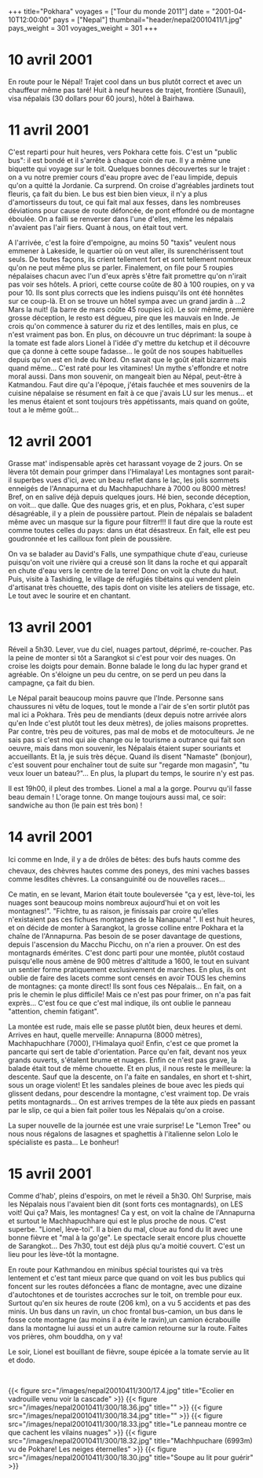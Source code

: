 +++
title="Pokhara"
voyages = ["Tour du monde 2011"]
date = "2001-04-10T12:00:00"
pays = ["Nepal"]
thumbnail="header/nepal20010411/1.jpg"
pays_weight = 301
voyages_weight = 301
+++
# 10 avril 2001

 En route pour le Népal! Trajet cool dans un bus plutôt correct et avec un 
chauffeur même pas taré! Huit à neuf heures de trajet, frontière (Sunauli), 
visa népalais (30 dollars pour 60 jours), hôtel à Bairhawa. 

# 11 avril 2001

C'est reparti pour huit heures, vers Pokhara cette fois. C'est un "public bus": 
il est bondé et il s'arrête à chaque coin de rue. Il y a même une biquette qui 
voyage sur le toit. Quelques bonnes découvertes sur le trajet : on a vu notre 
premier cours d'eau propre avec de l'eau limpide, depuis qu'on a quitté la Jordanie. 
Ca surprend. On croise d'agréables jardinets tout fleuris, ça fait du bien. 
Le bus est bien bien vieux, il n'y a plus d'amortisseurs du tout, ce qui fait 
mal aux fesses, dans les nombreuses déviations pour cause de route défoncée, 
de pont effondré ou de montagne éboulée. On a failli se renverser dans l'une 
d'elles, même les népalais n'avaient pas l'air fiers. Quant à nous, on était 
tout vert. 

A l'arrivée, c'est la foire d'empoigne, au moins 50 "taxis" veulent nous emmener 
à Lakeside, le quartier où on veut aller, ils surenchérissent tout seuls. De 
toutes façons, ils crient tellement fort et sont tellement nombreux qu'on ne 
peut même plus se parler. Finalement, on file pour 5 roupies népalaises chacun 
avec l'un d'eux après s'être fait promettre qu'on n'irait pas voir ses hôtels. 
A priori, cette course coûte de 80 à 100 roupies, on y va pour 10. Ils sont 
plus corrects que les indiens puisqu'ils ont été honnêtes sur ce coup-là. Et 
on se trouve un hôtel sympa avec un grand jardin à ...2 Mars la nuit! (la barre 
de mars coûte 45 roupies ici). Le soir même, première grosse déception, le resto 
est dégueu, pire que les mauvais en Inde. Je crois qu'on commence à saturer 
du riz et des lentilles, mais en plus, ce n'est vraiment pas bon. En plus, on 
découvre un truc déprimant: la soupe à la tomate est fade alors Lionel à l'idée 
d'y mettre du ketchup et il découvre que ça donne à cette soupe fadasse... le 
goût de nos soupes habituelles depuis qu'on est en Inde du Nord. On savait que 
le goût était bizarre mais quand même... C'est raté pour les vitamines! Un mythe 
s'effondre et notre moral aussi. Dans mon souvenir, on mangeait bien au Népal, 
peut-être à Katmandou. Faut dire qu'a l'époque, j'étais fauchée et mes souvenirs 
de la cuisine népalaise se résument en fait à ce que j'avais LU sur les menus... 
et les menus étaient et sont toujours très appétissants, mais quand on goûte, 
tout a le même goût...

# 12 avril 2001

Grasse mat' indispensable après cet harassant voyage de 2 jours. On se lèvera 
tôt demain pour grimper dans l'Himalaya! Les montagnes sont parait-il superbes 
vues d'ici, avec un beau reflet dans le lac, les jolis sommets enneigés de l'Annapurna 
et du Machhapuchhare à 7000 ou 8000 mètres! Bref, on en salive déjà depuis quelques 
jours. Hé bien, seconde déception, on voit... que dalle. Que des nuages gris, 
et en plus, Pokhara, c'est super désagréable, il y a plein de poussière partout. 
Plein de népalais se baladent même avec un masque sur la figure pour filtrer!!! 
Il faut dire que la route est comme toutes celles du pays: dans un état désastreux. 
En fait, elle est peu goudronnée et les cailloux font plein de poussière. 

On va se balader au David's Falls, une sympathique chute d'eau, curieuse puisqu'on 
voit une rivière qui a creusé son lit dans la roche et qui apparaît en chute 
d'eau vers le centre de la terre! Donc on voit la chute du haut. Puis, visite 
à Tashiding, le village de réfugiés tibétains qui vendent plein d'artisanat 
très chouette, des tapis dont on visite les ateliers de tissage, etc. Le tout 
avec le sourire et en chantant.

# 13 avril 2001

Réveil a 5h30. Lever, vue du ciel, nuages partout, déprimé, re-coucher. Pas 
la peine de monter si tôt a Sarangkot si c'est pour voir des nuages. On croise 
les doigts pour demain. Bonne balade le long du lac hyper grand et agréable. 
On s'éloigne un peu du centre, on se perd un peu dans la campagne, ça fait du 
bien.

Le Népal parait beaucoup moins pauvre que l'Inde. Personne sans chaussures 
ni vêtu de loques, tout le monde a l'air de s'en sortir plutôt pas mal ici a 
Pokhara. Très peu de mendiants (deux depuis notre arrivée alors qu'en Inde c'est 
plutôt tout les deux mètres), de jolies maisons proprettes. Par contre, très 
peu de voitures, pas mal de mobs et de motoculteurs. Je ne sais pas si c'est 
moi qui aie change ou le tourisme a outrance qui fait son oeuvre, mais dans 
mon souvenir, les Népalais étaient super souriants et accueillants. Et la, je 
suis très déçue. Quand ils disent "Namaste" (bonjour), c'est souvent pour enchaîner 
tout de suite sur "regarde mon magasin", "tu veux louer un bateau?"... En plus, 
la plupart du temps, le sourire n'y est pas.

Il est 19h00, il pleut des trombes. Lionel a mal a la gorge. Pourvu qu'il fasse 
beau demain ! L'orage tonne. On mange toujours aussi mal, ce soir: sandwiche 
au thon (le pain est très bon) !

# 14 avril 2001

 Ici comme en Inde, il y a de drôles de bêtes: des bufs hauts comme des chevaux, 
des chèvres hautes comme des poneys, des mini vaches basses comme lesdites chèvres. 
La consanguinité ou de nouvelles races... 

Ce matin, en se levant, Marion était toute bouleversée "ça y est, lève-toi, 
les nuages sont beaucoup moins nombreux aujourd'hui et on voit les montagnes!". 
"Fichtre, tu as raison, je finissais par croire qu'elles n'existaient pas ces 
fichues montagnes de la Nanapuna! ". Il est huit heures, et on décide de monter 
à Sarangkot, la grosse colline entre Pokhara et la chaîne de l'Annapurna. Pas 
besoin de se poser davantage de questions, depuis l'ascension du Macchu Picchu, 
on n'a rien a prouver. On est des montagnards émérites. C'est donc parti pour 
une montée, plutôt costaud puisqu'elle nous amène de 900 mètres d'altitude a 
1600, le tout en suivant un sentier forme pratiquement exclusivement de marches. 
En plus, ils ont oublie de faire des lacets comme sont censés en avoir TOUS 
les chemins de montagnes: ça monte direct! Ils sont fous ces Népalais... En 
fait, on a pris le chemin le plus difficile! Mais ce n'est pas pour frimer, 
on n'a pas fait exprès... C'est fou ce que c'est mal indique, ils ont oublie 
le panneau "attention, chemin fatigant". 

La montée est rude, mais elle se passe plutôt bien, deux heures et demi. Arrives 
en haut, quelle merveille: Annapurna (8000 mètres), Machhapuchhare (7000), l'Himalaya 
quoi! Enfin, c'est ce que promet la pancarte qui sert de table d'orientation. 
Parce qu'en fait, devant nos yeux grands ouverts, s'étalent brume et nuages. 
Enfin ce n'est pas grave, la balade était tout de même chouette. Et en plus, 
il nous reste le meilleure: la descente. Sauf que la descente, on l'a faite 
en sandales, en short et t-shirt, sous un orage violent! Et les sandales pleines 
de boue avec les pieds qui glissent dedans, pour descendre la montagne, c'est 
vraiment top. De vrais petits montagnards... On est arrives trempes de la tête 
aux pieds en passant par le slip, ce qui a bien fait poiler tous les Népalais 
qu'on a croise. 

La super nouvelle de la journée est une vraie surprise! Le "Lemon Tree" ou 
nous nous régalons de lasagnes et spaghettis à l'italienne selon Lolo le spécialiste 
es pasta... Le bonheur! 

# 15 avril 2001

Comme d'hab', pleins d'espoirs, on met le réveil a 5h30. Oh! Surprise, mais 
les Népalais nous l'avaient bien dit (sont forts ces montagnards), on LES voit! 
Qui ça? Mais, les montagnes! Ca y est, on voit la chaîne de l'Annapurna et surtout 
le Machhapuchhare qui est le plus proche de nous. C'est superbe. "Lionel, lève-toi". 
Il a bien du mal, cloue au fond du lit avec une bonne fièvre et "mal à la go'ge". 
Le spectacle serait encore plus chouette de Sarangkot... Des 7h30, tout est 
déjà plus qu'a moitié couvert. C'est un lieu pour les lève-tôt la montagne.

En route pour Kathmandou en minibus spécial touristes qui va très lentement 
et c'est tant mieux parce que quand on voit les bus publics qui foncent sur 
les routes défoncées a flanc de montagne, avec une dizaine d'autochtones et 
de touristes accroches sur le toit, on tremble pour eux. Surtout qu'en six heures 
de route (206 km), on a vu 5 accidents et pas des minis. Un bus dans un ravin, 
un choc frontal bus-camion, un bus dans le fosse cote montagne (au moins il 
a évite le ravin),un camion écrabouille dans la montagne lui aussi et un autre 
camion retourne sur la route. Faites vos prières, ohm bouddha, on y va! 

Le soir, Lionel est bouillant de fièvre, soupe épicée a la tomate servie au 
lit et dodo.

&nbsp;


<div id="TOTO">{{< figure src="/images/nepal20010411/300/17.4.jpg" title="Ecolier en vadrouille venu voir la cascade" >}}
{{< figure src="/images/nepal20010411/300/18.36.jpg" title="" >}}
{{< figure src="/images/nepal20010411/300/18.34.jpg" title="" >}}
{{< figure src="/images/nepal20010411/300/18.33.jpg" title="Le panneau montre ce que cachent les vilains nuages" >}}
{{< figure src="/images/nepal20010411/300/18.32.jpg" title="Machhpuchare (6993m) vu de Pokhare! Les neiges éternelles" >}}
{{< figure src="/images/nepal20010411/300/18.30.jpg" title="Soupe au lit pour guérir" >}}
</DIV>

